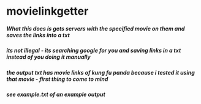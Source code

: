 # movielinkgetter
##### What this does is gets servers with the specified movie on them and saves the links into a txt
##### its not illegal - its searching google for you and saving links in a txt instead of you doing it manually
##### the output txt has movie links of kung fu panda because i tested it using that movie - first thing to come to mind
##### see example.txt of an example output
